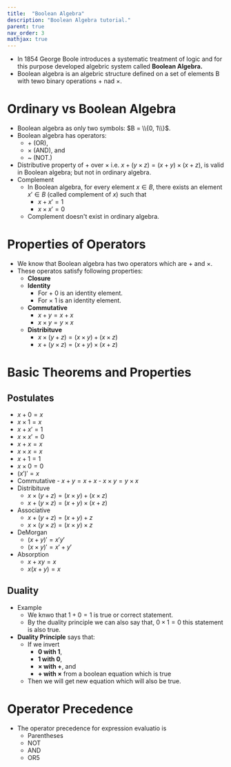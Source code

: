 ```yaml
---
title:  "Boolean Algebra"
description: "Boolean Algebra tutorial."
parent: true
nav_order: 3
mathjax: true
---
```


- In 1854 George Boole introduces a systematic treatment of logic and for this purpose developed algebric system called **Boolean Algebra.**
- Boolean algebra is an algebric structure defined on a set of elements B with tewo binary operations $+$ nad $\times$.

# Ordinary vs Boolean Algebra

- Boolean algebra as only two symbols: $B = \\{0, 1\\}$.
- Boolean algebra has operators: 
    - $+$ (OR),  
    - $\times$ (AND), and 
    - ~ (NOT.)
- Distributive property of $+$ over $\times$ i.e. $x + (y \times z) = (x + y) \times (x + z)$, is valid in Boolean algebra; but not in ordinary algebra.
- Complement
    - In Boolean algebra, for every element $x \in B$, there exists an element $x' \in B$ (called complement of $x$) such that
        - $x + x' = 1$
        - $x \times x' = 0$
    - Complement doesn't exist in ordinary algebra.

# Properties of Operators

- We know that Boolean algebra has two operators which are $+$ and $\times$.
- These operatos satisfy following properties:
    - **Closure**
    - **Identity**
        - For $+$ 0 is an identity element.
        - For $\times$ 1 is an identity element.
    - **Commutative**
        - $x + y = x + x$
        - $x \times y = y \times x$
    - **Distribituve**
        - $x \times (y + z) = (x \times y) + (x \times z)$
        - $x + (y \times z) = (x + y) \times (x + z)$

# Basic Theorems and Properties

## Postulates

- $x + 0 = x$
- $x \times 1 = x$ 
- $x + x' = 1$
- $x \times x' = 0$
- $x + x = x$
- $x \times x = x$
- $x + 1 = 1$
- $x \times 0 = 0$
- $(x')' = x$
- Commutative
        - $x + y = x + x$
        - $x \times y = y \times x$
- Distribituve
    - $x \times (y + z) = (x \times y) + (x \times z)$
    - $x + (y \times z) = (x + y) \times (x + z)$
- Associative
    - $x + (y + z) = (x + y) + z$
    - $x \times (y \times z) = (x \times y) \times z$
- DeMorgan
    - $(x + y)' = x'y'$
    - $(x \times y)' = x' + y'$
- Absorption
    - $x + xy = x$
    - $x(x + y) = x$

## Duality

- Example   
    - We knwo that $1 + 0 = 1$ is true or correct statement.
    - By the duality principle we can also say that, $0 \times 1 = 0$ this statement is also true.
- **Duality Principle** says that:
    - If we invert
        - **0 with 1**,  
        - **1 with 0**, 
        - **$\times$ with $+$**, and 
        - **$+$ with $\times$** from a boolean equation which is true
    - Then we will get new equation which will also be true.


# Operator Precedence

- The operator precedence for expression evaluatio is
    - Parentheses
    - NOT
    - AND
    - OR5